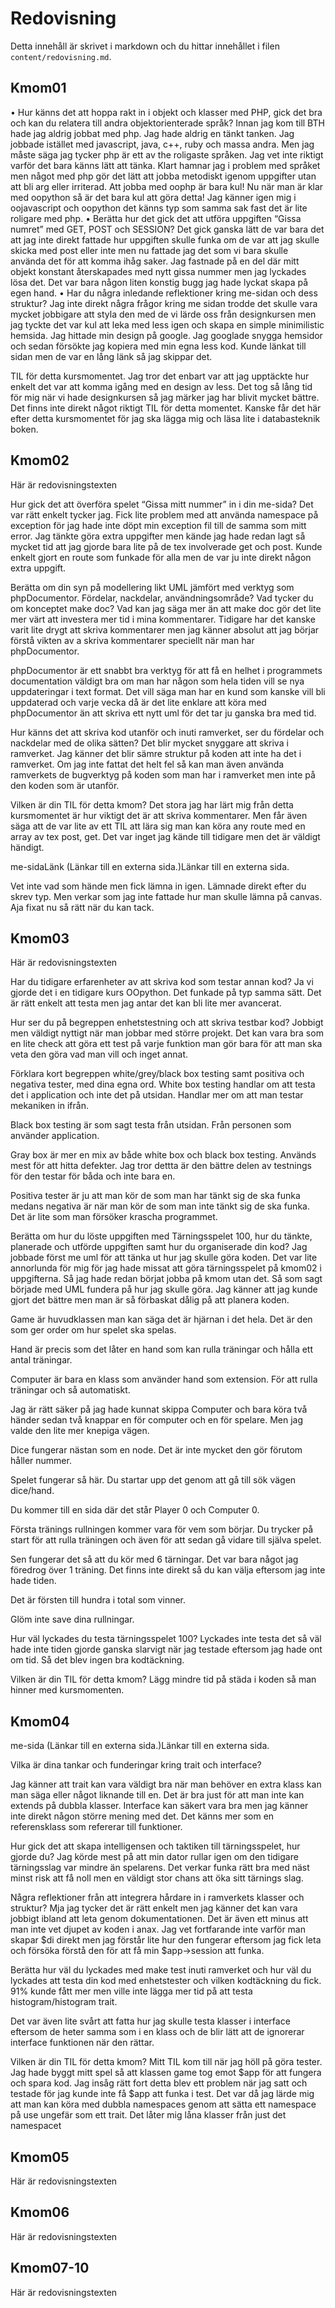 ---
---
Redovisning
=========================

Detta innehåll är skrivet i markdown och du hittar innehållet i filen `content/redovisning.md`.



Kmom01
-------------------------

•	Hur känns det att hoppa rakt in i objekt och klasser med PHP, gick det bra och kan du relatera till andra objektorienterade språk?
Innan jag kom till BTH hade jag aldrig jobbat med php. Jag hade aldrig en tänkt tanken. Jag jobbade istället med javascript, java, c++, ruby och massa andra. Men jag måste säga jag tycker php är ett av the roligaste språken. Jag vet inte riktigt varför det bara känns lätt att tänka. Klart hamnar jag i problem med språket men något med php gör det lätt att jobba metodiskt igenom uppgifter utan att bli arg eller irriterad. Att jobba med oophp är bara kul! Nu när man är klar med oopython så är det bara kul att göra detta!
Jag känner igen mig i oojavascript och oopython det känns typ som samma sak fast det är lite roligare med php.
•	Berätta hur det gick det att utföra uppgiften “Gissa numret” med GET, POST och SESSION?
Det gick ganska lätt de var bara det att jag inte direkt fattade hur uppgiften skulle funka om de var att jag skulle skicka med post eller inte men nu fattade jag det som vi bara skulle använda det för att komma ihåg saker. Jag fastnade på en del där mitt objekt konstant återskapades med nytt gissa nummer men jag lyckades lösa det. Det var bara någon liten konstig bugg jag hade lyckat skapa på egen hand.
•	Har du några inledande reflektioner kring me-sidan och dess struktur?
Jag inte direkt några frågor kring me sidan trodde det skulle vara mycket jobbigare att styla den med de vi lärde oss från designkursen men jag tyckte det var kul att leka med less igen och skapa en simple minimilistic hemsida. Jag hittade min design på google. Jag googlade snygga hemsidor och sedan försökte jag kopiera med min egna less kod. Kunde länkat till sidan men de var en lång länk så jag skippar det.

TIL för detta kursmomentet.
Jag tror det enbart var att jag upptäckte hur enkelt det var att komma igång med en design av less. Det tog så lång tid för mig när vi hade designkursen så jag märker jag har blivit mycket bättre.
Det finns inte direkt något riktigt TIL för detta momentet. Kanske får det här efter detta kursmomentet för jag ska lägga mig och läsa lite i databasteknik boken.


Kmom02
-------------------------

Här är redovisningstexten


Hur gick det att överföra spelet “Gissa mitt nummer” in i din me-sida?
Det var rätt enkelt tycker jag. Fick lite problem med att använda namespace på exception för jag hade inte döpt min exception fil till de samma som mitt error. Jag tänkte göra extra uppgifter men kände jag hade redan lagt så mycket tid att jag gjorde bara lite på de tex involverade get och post. Kunde enkelt gjort en route som funkade för alla men de var ju inte direkt någon extra uppgift.

Berätta om din syn på modellering likt UML jämfört med verktyg som phpDocumentor. Fördelar, nackdelar, användningsområde? Vad tycker du om konceptet make doc?
Vad kan jag säga mer än att make doc gör det lite mer värt att investera mer tid i mina kommentarer. Tidigare har det kanske varit lite drygt att skriva kommentarer men jag känner absolut att jag börjar förstå vikten av a skriva kommentarer speciellt när man har phpDocumentor.

phpDocumentor är ett snabbt bra verktyg för att få en helhet i programmets documentation väldigt bra om man har någon som hela tiden vill se nya uppdateringar i text format. Det vill säga man har en kund som kanske vill bli uppdaterad och varje vecka då är det lite enklare att köra med phpDocumentor än att skriva ett nytt uml för det tar ju ganska bra med tid.

Hur känns det att skriva kod utanför och inuti ramverket, ser du fördelar och nackdelar med de olika sätten?
Det blir mycket snyggare att skriva i ramverket. Jag känner det blir sämre struktur på koden att inte ha det i ramverket. Om jag inte fattat det helt fel så kan man även använda ramverkets de bugverktyg på koden som man har i ramverket men inte på den koden som är utanför.

Vilken är din TIL för detta kmom?
Det stora jag har lärt mig från detta kursmomentet är hur viktigt det är att skriva kommentarer. Men får även säga att de var lite av ett TIL att lära sig man kan köra any route med en array av tex post, get. Det var inget jag kände till tidigare men det är väldigt händigt.



me-sidaLänk (Länkar till en externa sida.)Länkar till en externa sida.







Vet inte vad som hände men fick lämna in igen. Lämnade direkt efter du skrev typ. Men verkar som jag inte fattade hur man skulle lämna på canvas. Aja fixat nu så rätt när du kan tack.

Kmom03
-------------------------


Här är redovisningstexten

Har du tidigare erfarenheter av att skriva kod som testar annan kod?
Ja vi gjorde det i en tidigare kurs OOpython. Det funkade på typ samma sätt. Det är rätt enkelt att testa men jag antar det kan bli lite mer avancerat.

Hur ser du på begreppen enhetstestning och att skriva testbar kod?
Jobbigt men väldigt nyttigt när man jobbar med större projekt. Det kan vara bra som en lite check att göra ett test på varje funktion man gör bara för att man ska veta den göra vad man vill och inget annat.

Förklara kort begreppen white/grey/black box testing samt positiva och negativa tester, med dina egna ord.
White box testing handlar om att testa det i application och inte det på utsidan.  Handlar mer om att man testar mekaniken in ifrån.

Black box testing är som sagt testa från utsidan. Från personen som använder application.

Gray box är mer en mix av både white box och black box testing. Används mest för att hitta defekter. Jag tror dettta är den bättre delen av testnings för den testar för båda och inte bara en.

Positiva tester är ju att man kör de som man har tänkt sig de ska funka medans negativa är när man kör de som man inte tänkt sig de ska funka. Det är lite som man försöker krascha programmet.

Berätta om hur du löste uppgiften med Tärningsspelet 100, hur du tänkte, planerade och utförde uppgiften samt hur du organiserade din kod?
Jag jobbade först me uml för att tänka ut hur jag skulle göra koden. Det var lite annorlunda för mig för jag hade missat att göra tärningsspelet på kmom02 i uppgifterna. Så jag hade redan börjat jobba på kmom utan det. Så som sagt började med UML fundera på hur jag skulle göra. Jag känner att jag kunde gjort det bättre men man är så förbaskat dålig på att planera koden.

Game är huvudklassen man kan säga det är hjärnan i det hela. Det är den som ger order om hur spelet ska spelas.

Hand är precis som det låter en hand som kan rulla träningar och hålla ett antal träningar.

Computer är bara en klass som använder hand som extension. För att rulla träningar och så automatiskt.

Jag är rätt säker på jag hade kunnat skippa Computer och bara köra två händer sedan två knappar en för computer och en för spelare. Men jag valde den lite mer knepiga vägen.  

Dice fungerar nästan som en node. Det är inte mycket den gör förutom håller nummer.

Spelet fungerar så här. Du startar upp det genom att gå till sök vägen dice/hand.

Du kommer till en sida där det står Player 0 och Computer 0.

Första tränings rullningen kommer vara för vem som börjar. Du trycker på start för att rulla träningen och även för att sedan gå vidare till själva spelet.

Sen fungerar det så att du kör med 6 tärningar. Det var bara något jag föredrog över 1 träning. Det finns inte direkt så du kan välja eftersom jag inte hade tiden.

Det är försten till hundra i total som vinner.

Glöm inte save dina rullningar.

Hur väl lyckades du testa tärningsspelet 100?
Lyckades inte testa det så väl hade inte tiden gjorde ganska slarvigt när jag testade eftersom jag hade ont om tid. Så det blev ingen bra kodtäckning.

Vilken är din TIL för detta kmom?
Lägg mindre tid på städa i koden så man hinner med kursmomenten.


Kmom04
-------------------------


me-sida (Länkar till en externa sida.)Länkar till en externa sida.





Vilka är dina tankar och funderingar kring trait och interface?

Jag känner att trait kan vara väldigt bra när man behöver en extra klass kan man säga eller något liknande till en. Det är bra just för att man inte kan extends på dubbla klasser. Interface kan säkert vara bra men jag känner inte direkt någon större mening med det. Det känns mer som en referensklass som refererar till funktioner.

Hur gick det att skapa intelligensen och taktiken till tärningsspelet, hur gjorde du?
Jag körde mest på att min dator rullar igen om den tidigare tärningsslag var mindre än spelarens.  Det verkar funka rätt bra med näst minst risk att få noll men en väldigt stor chans att öka sitt tärnings slag.

Några reflektioner från att integrera hårdare in i ramverkets klasser och struktur?
Mja jag tycker det är rätt enkelt men jag känner det kan vara jobbigt ibland att leta genom dokumentationen. Det är även ett minus att man inte vet djupet av koden i anax. Jag vet fortfarande inte varför man skapar $di direkt men jag förstår lite hur den fungerar eftersom jag fick leta och försöka förstå den för att få min $app->session att funka.

Berätta hur väl du lyckades med make test inuti ramverket och hur väl du lyckades att testa din kod med enhetstester och vilken kodtäckning du fick.
91% kunde fått mer men ville inte lägga mer tid på att testa histogram/histogram trait.

Det var även lite svårt att fatta hur jag skulle testa klasser i interface eftersom de heter samma som i en klass och de blir lätt att de ignorerar interface funktionen när den rättar.

Vilken är din TIL för detta kmom?
Mitt TIL kom till när jag höll på göra tester. Jag hade byggt mitt spel så att klassen game tog emot $app för att fungera och spara kod. Jag insåg rätt fort detta blev ett problem när jag satt och testade för jag kunde inte få $app att funka i test. Det var då jag lärde mig att man kan köra med dubbla namespaces genom att sätta ett namespace på use ungefär som ett trait. Det låter mig låna klasser från just det namespacet


Kmom05
-------------------------

Här är redovisningstexten



Kmom06
-------------------------

Här är redovisningstexten



Kmom07-10
-------------------------

Här är redovisningstexten
